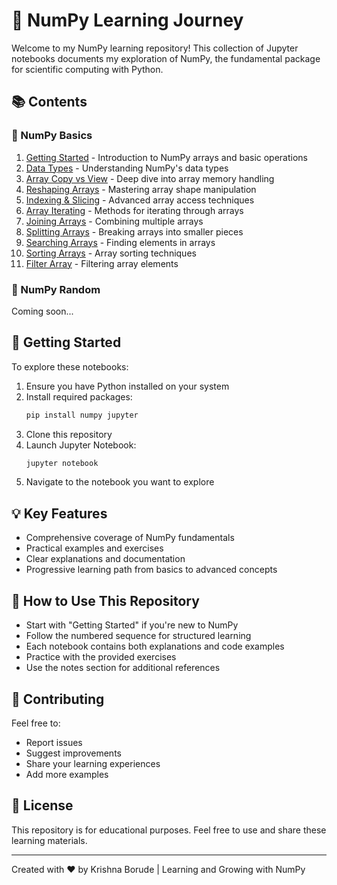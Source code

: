 # 🔢 NumPy Learning Journey

Welcome to my NumPy learning repository! This collection of Jupyter notebooks documents my exploration of NumPy, the fundamental package for scientific computing with Python.

## 📚 Contents

### 🌟 NumPy Basics
1. [Getting Started](./numpy%20basic/1.NumPy%20Getting%20Started.ipynb) - Introduction to NumPy arrays and basic operations
2. [Data Types](./numpy%20basic/2.%20NumPy%20Data%20Types.ipynb) - Understanding NumPy's data types
3. [Array Copy vs View](./numpy%20basic/3.%20NumPy%20Array%20Copy%20vs%20View.ipynb) - Deep dive into array memory handling
4. [Reshaping Arrays](./numpy%20basic/4.%20Reshaping_arrays.ipynb) - Mastering array shape manipulation
5. [Indexing & Slicing](./numpy%20basic/5%20.Indexing%20%26%20Slicing.ipynb) - Advanced array access techniques
6. [Array Iterating](./numpy%20basic/6.%20Array_Iterating.ipynb) - Methods for iterating through arrays
7. [Joining Arrays](./numpy%20basic/7.Joining%20NumPy%20Arrays.ipynb) - Combining multiple arrays
8. [Splitting Arrays](./numpy%20basic/8.NumPy%20Splitting%20Array.ipynb) - Breaking arrays into smaller pieces
9. [Searching Arrays](./numpy%20basic/9.%20NumPy%20Searching%20Arrays.ipynb) - Finding elements in arrays
10. [Sorting Arrays](./numpy%20basic/10.%20NumPy%20Sorting%20Arrays.ipynb) - Array sorting techniques
11. [Filter Array](./numpy%20basic/11.%20NumPy%20Filter%20Array.ipynb) - Filtering array elements

### 🎲 NumPy Random
Coming soon...

## 🚀 Getting Started

To explore these notebooks:
1. Ensure you have Python installed on your system
2. Install required packages:
   ```bash
   pip install numpy jupyter
   ```
3. Clone this repository
4. Launch Jupyter Notebook:
   ```bash
   jupyter notebook
   ```
5. Navigate to the notebook you want to explore

## 💡 Key Features

- Comprehensive coverage of NumPy fundamentals
- Practical examples and exercises
- Clear explanations and documentation
- Progressive learning path from basics to advanced concepts

## 📖 How to Use This Repository

- Start with "Getting Started" if you're new to NumPy
- Follow the numbered sequence for structured learning
- Each notebook contains both explanations and code examples
- Practice with the provided exercises
- Use the notes section for additional references

## 🤝 Contributing

Feel free to:
- Report issues
- Suggest improvements
- Share your learning experiences
- Add more examples

## 📄 License

This repository is for educational purposes. Feel free to use and share these learning materials.

---
Created with ❤️ by Krishna Borude | Learning and Growing with NumPy